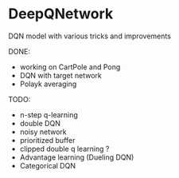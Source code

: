 # DeepQNetwork
DQN model with various tricks and improvements

DONE:
* working on CartPole and Pong
* DQN with target network
* Polayk averaging

TODO:
* n-step q-learning
* double DQN
* noisy network
* prioritized buffer
* clipped double q learning ?
* Advantage learning (Dueling DQN)
* Categorical DQN
